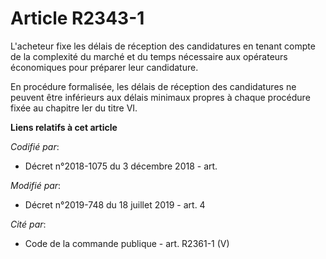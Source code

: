 # Article R2343-1

L'acheteur fixe les délais de réception des candidatures en tenant compte de la complexité du marché et du temps nécessaire
aux opérateurs économiques pour préparer leur candidature.

En procédure formalisée, les délais de réception des candidatures ne peuvent être inférieurs aux délais minimaux propres à
chaque procédure fixée au chapitre Ier du titre VI.

**Liens relatifs à cet article**

_Codifié par_:

  - Décret n°2018-1075 du 3 décembre 2018 - art.

_Modifié par_:

  - Décret n°2019-748 du 18 juillet 2019 - art. 4

_Cité par_:

  - Code de la commande publique - art. R2361-1 (V)
